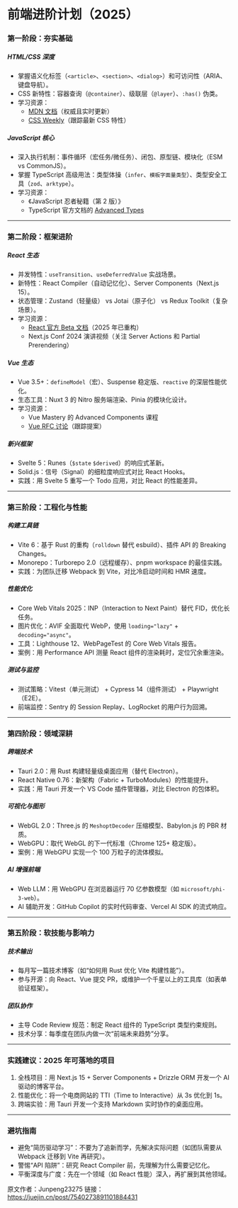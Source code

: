 # 前端进阶计划（2025）



### 第一阶段：夯实基础

##### HTML/CSS 深度

- 掌握语义化标签（`<article>`、`<section>`、`<dialog>`）和可访问性（ARIA、键盘导航）。
- CSS 新特性：容器查询（`@container`）、级联层（`@layer`）、`:has()` 伪类。
- 学习资源：
  - [MDN 文档](https://link.juejin.cn?target=https%3A%2F%2Fdeveloper.mozilla.org%2Fzh-CN%2F)（权威且实时更新）
  - [CSS Weekly](https://link.juejin.cn?target=https%3A%2F%2Fcss-weekly.com%2F)（跟踪最新 CSS 特性）

##### JavaScript 核心

- 深入执行机制：事件循环（宏任务/微任务）、闭包、原型链、模块化（ESM vs CommonJS）。
- 掌握 TypeScript 高级用法：类型体操（`infer`、`模板字面量类型`）、类型安全工具（`zod`、`arktype`）。
- 学习资源：
  - 《JavaScript 忍者秘籍（第 2 版）》
  - TypeScript 官方文档的 [Advanced Types](https://link.juejin.cn?target=https%3A%2F%2Fwww.typescriptlang.org%2Fdocs%2Fhandbook%2Fadvanced-types.html)

------

### 第二阶段：框架进阶

##### React 生态

- 并发特性：`useTransition`、`useDeferredValue` 实战场景。
- 新特性：React Compiler（自动记忆化）、Server Components（Next.js 15）。
- 状态管理：Zustand（轻量级） vs Jotai（原子化） vs Redux Toolkit（复杂场景）。
- 学习资源：
  - [React 官方 Beta 文档](https://link.juejin.cn?target=https%3A%2F%2Fbeta.reactjs.org%2F)（2025 年已重构）
  - Next.js Conf 2024 演讲视频（关注 Server Actions 和 Partial Prerendering）

##### Vue 生态

- Vue 3.5+：`defineModel`（宏）、Suspense 稳定版、`reactive` 的深层性能优化。
- 生态工具：Nuxt 3 的 Nitro 服务端渲染、Pinia 的模块化设计。
- 学习资源：
  - Vue Mastery 的 Advanced Components 课程
  - [Vue RFC 讨论](https://link.juejin.cn?target=https%3A%2F%2Fgithub.com%2Fvuejs%2Frfcs)（跟踪提案）

##### 新兴框架

- Svelte 5：Runes（`$state` `$derived`）的响应式革新。
- Solid.js：信号（Signal）的细粒度响应式对比 React Hooks。
- 实践：用 Svelte 5 重写一个 Todo 应用，对比 React 的性能差异。

------

### 第三阶段：工程化与性能

##### 构建工具链

- Vite 6：基于 Rust 的重构（`rolldown` 替代 esbuild）、插件 API 的 Breaking Changes。
- Monorepo：Turborepo 2.0（远程缓存）、pnpm workspace 的最佳实践。
- 实践：为团队迁移 Webpack 到 Vite，对比冷启动时间和 HMR 速度。

##### 性能优化

- Core Web Vitals 2025：INP（Interaction to Next Paint）替代 FID，优化长任务。
- 图片优化：AVIF 全面取代 WebP，使用 `loading="lazy"` + `decoding="async"`。
- 工具：Lighthouse 12、WebPageTest 的 Core Web Vitals 报告。
- 案例：用 Performance API 测量 React 组件的渲染耗时，定位冗余重渲染。

##### 测试与监控

- 测试策略：Vitest（单元测试） + Cypress 14（组件测试） + Playwright（E2E）。
- 前端监控：Sentry 的 Session Replay、LogRocket 的用户行为回溯。

------

### 第四阶段：领域深耕

##### 跨端技术

- Tauri 2.0：用 Rust 构建轻量级桌面应用（替代 Electron）。
- React Native 0.76：新架构（Fabric + TurboModules）的性能提升。
- 实践：用 Tauri 开发一个 VS Code 插件管理器，对比 Electron 的包体积。

##### 可视化与图形

- WebGL 2.0：Three.js 的 `MeshoptDecoder` 压缩模型、Babylon.js 的 PBR 材质。
- WebGPU：取代 WebGL 的下一代标准（Chrome 125+ 稳定版）。
- 案例：用 WebGPU 实现一个 100 万粒子的流体模拟。

##### AI 增强前端

- Web LLM：用 WebGPU 在浏览器运行 70 亿参数模型（如 `microsoft/phi-3-web`）。
- AI 辅助开发：GitHub Copilot 的实时代码审查、Vercel AI SDK 的流式响应。

------

### 第五阶段：软技能与影响力

##### 技术输出

- 每月写一篇技术博客（如“如何用 Rust 优化 Vite 构建性能”）。
- 参与开源：向 React、Vue 提交 PR，或维护一个千星以上的工具库（如表单验证框架）。

##### 团队协作

- 主导 Code Review 规范：制定 React 组件的 TypeScript 类型约束规则。
- 技术分享：每季度在团队内做一次“前端未来趋势”分享。

------

### 实践建议：2025 年可落地的项目

1. 全栈项目：用 Next.js 15 + Server Components + Drizzle ORM 开发一个 AI 驱动的博客平台。
2. 性能优化：将一个电商网站的 TTI（Time to Interactive）从 3s 优化到 1s。
3. 跨端实验：用 Tauri 开发一个支持 Markdown 实时协作的桌面应用。

------

### 避坑指南

- 避免“简历驱动学习”：不要为了追新而学，先解决实际问题（如团队需要从 Webpack 迁移到 Vite 再研究）。
- 警惕“API 陷阱”：研究 React Compiler 前，先理解为什么需要记忆化。
- 平衡深度与广度：先在一个领域（如 React 性能）深入，再扩展到其他领域。



原文作者：Junpeng23275     链接：https://juejin.cn/post/7540273891101884431



